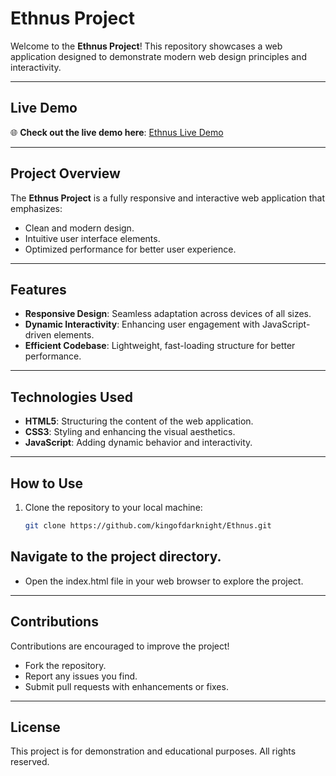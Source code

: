 # Ethnus Project  

Welcome to the **Ethnus Project**! This repository showcases a web application designed to demonstrate modern web design principles and interactivity.  

---

## Live Demo  

🌐 **Check out the live demo here**: [Ethnus Live Demo](https://priyanshusingh017.github.io/Ethnus/)  

---

## Project Overview  

The **Ethnus Project** is a fully responsive and interactive web application that emphasizes:  
- Clean and modern design.  
- Intuitive user interface elements.  
- Optimized performance for better user experience.  

---

## Features  

- **Responsive Design**: Seamless adaptation across devices of all sizes.  
- **Dynamic Interactivity**: Enhancing user engagement with JavaScript-driven elements.  
- **Efficient Codebase**: Lightweight, fast-loading structure for better performance.  

---

## Technologies Used  

- **HTML5**: Structuring the content of the web application.  
- **CSS3**: Styling and enhancing the visual aesthetics.  
- **JavaScript**: Adding dynamic behavior and interactivity.  

---

## How to Use  

1. Clone the repository to your local machine:  
   ```bash
   git clone https://github.com/kingofdarknight/Ethnus.git


## Navigate to the project directory.
- Open the index.html file in your web browser to explore the project.

---

## Contributions
Contributions are encouraged to improve the project!

- Fork the repository.
- Report any issues you find.
- Submit pull requests with enhancements or fixes.

---

## License
This project is for demonstration and educational purposes.
All rights reserved.
